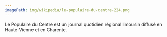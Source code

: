 ```yaml
---
imagePath: img/wikipedia/le-populaire-du-centre-224.png
---
```


Le Populaire du Centre est un journal quotidien régional limousin diffusé en Haute-Vienne et en Charente.
